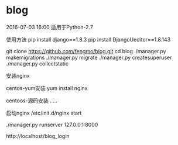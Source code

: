 # blog
 2016-07-03 16:00
 适用于Python-2.7

 使用方法
 pip install django==1.8.3
 pip install DjangoUeditor==1.8.143

 git clone https://github.com/fengmo/blog.git
 cd blog
 ./manager.py makemigrations 
 ./manager.py migrate
 ./manager.py createsuperuser
  ./manager.py collectstatic 
 
 安装nginx

 centos-yum安装
 yum install nginx
 
 centoos-源码安装
 .....

 启动nginx
 /etc/init.d/nginx start

 ./manager.py runserver 127.0.0.1:8000

 http://localhost/blog_login
